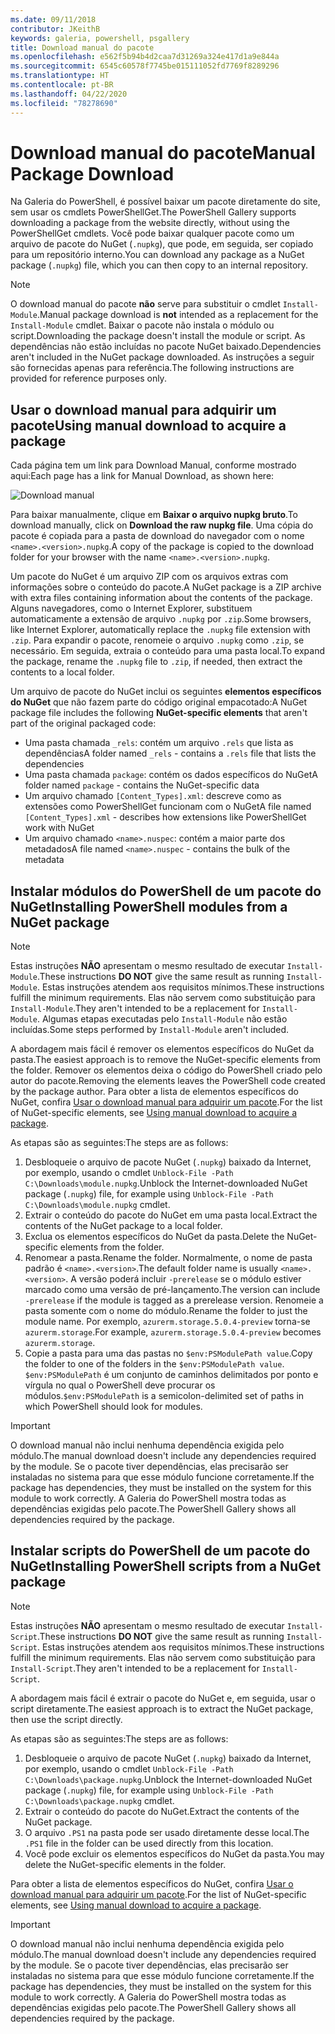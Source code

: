 ```yaml
---
ms.date: 09/11/2018
contributor: JKeithB
keywords: galeria, powershell, psgallery
title: Download manual do pacote
ms.openlocfilehash: e562f5b94b4d2caa7d31269a324e417d1a9e844a
ms.sourcegitcommit: 6545c60578f7745be015111052fd7769f8289296
ms.translationtype: HT
ms.contentlocale: pt-BR
ms.lasthandoff: 04/22/2020
ms.locfileid: "78278690"
---
```

# <a name="manual-package-download"></a><span data-ttu-id="f8b53-103">Download manual do pacote</span><span class="sxs-lookup"><span data-stu-id="f8b53-103">Manual Package Download</span></span>

<span data-ttu-id="f8b53-104">Na Galeria do PowerShell, é possível baixar um pacote diretamente do site, sem usar os cmdlets PowerShellGet.</span><span class="sxs-lookup"><span data-stu-id="f8b53-104">The PowerShell Gallery supports downloading a package from the website directly, without using the PowerShellGet cmdlets.</span></span> <span data-ttu-id="f8b53-105">Você pode baixar qualquer pacote como um arquivo de pacote do NuGet (`.nupkg`), que pode, em seguida, ser copiado para um repositório interno.</span><span class="sxs-lookup"><span data-stu-id="f8b53-105">You can download any package as a NuGet package (`.nupkg`) file, which you can then copy to an internal repository.</span></span>

> [!NOTE]
> <span data-ttu-id="f8b53-106">O download manual do pacote **não** serve para substituir o cmdlet `Install-Module`.</span><span class="sxs-lookup"><span data-stu-id="f8b53-106">Manual package download is **not** intended as a replacement for the `Install-Module` cmdlet.</span></span>
> <span data-ttu-id="f8b53-107">Baixar o pacote não instala o módulo ou script.</span><span class="sxs-lookup"><span data-stu-id="f8b53-107">Downloading the package doesn't install the module or script.</span></span> <span data-ttu-id="f8b53-108">As dependências não estão incluídas no pacote NuGet baixado.</span><span class="sxs-lookup"><span data-stu-id="f8b53-108">Dependencies aren't included in the NuGet package downloaded.</span></span> <span data-ttu-id="f8b53-109">As instruções a seguir são fornecidas apenas para referência.</span><span class="sxs-lookup"><span data-stu-id="f8b53-109">The following instructions are provided for reference purposes only.</span></span>

## <a name="using-manual-download-to-acquire-a-package"></a><span data-ttu-id="f8b53-110">Usar o download manual para adquirir um pacote</span><span class="sxs-lookup"><span data-stu-id="f8b53-110">Using manual download to acquire a package</span></span>

<span data-ttu-id="f8b53-111">Cada página tem um link para Download Manual, conforme mostrado aqui:</span><span class="sxs-lookup"><span data-stu-id="f8b53-111">Each page has a link for Manual Download, as shown here:</span></span>

![Download manual](media/manual-download/packagedisplaypagewithpseditions.png)

<span data-ttu-id="f8b53-113">Para baixar manualmente, clique em **Baixar o arquivo nupkg bruto**.</span><span class="sxs-lookup"><span data-stu-id="f8b53-113">To download manually, click on **Download the raw nupkg file**.</span></span> <span data-ttu-id="f8b53-114">Uma cópia do pacote é copiada para a pasta de download do navegador com o nome `<name>.<version>.nupkg`.</span><span class="sxs-lookup"><span data-stu-id="f8b53-114">A copy of the package is copied to the download folder for your browser with the name `<name>.<version>.nupkg`.</span></span>

<span data-ttu-id="f8b53-115">Um pacote do NuGet é um arquivo ZIP com os arquivos extras com informações sobre o conteúdo do pacote.</span><span class="sxs-lookup"><span data-stu-id="f8b53-115">A NuGet package is a ZIP archive with extra files containing information about the contents of the package.</span></span> <span data-ttu-id="f8b53-116">Alguns navegadores, como o Internet Explorer, substituem automaticamente a extensão de arquivo `.nupkg` por `.zip`.</span><span class="sxs-lookup"><span data-stu-id="f8b53-116">Some browsers, like Internet Explorer, automatically replace the `.nupkg` file extension with `.zip`.</span></span> <span data-ttu-id="f8b53-117">Para expandir o pacote, renomeie o arquivo `.nupkg` como `.zip`, se necessário. Em seguida, extraia o conteúdo para uma pasta local.</span><span class="sxs-lookup"><span data-stu-id="f8b53-117">To expand the package, rename the `.nupkg` file to `.zip`, if needed, then extract the contents to a local folder.</span></span>

<span data-ttu-id="f8b53-118">Um arquivo de pacote do NuGet inclui os seguintes **elementos específicos do NuGet** que não fazem parte do código original empacotado:</span><span class="sxs-lookup"><span data-stu-id="f8b53-118">A NuGet package file includes the following **NuGet-specific elements** that aren't part of the original packaged code:</span></span>

- <span data-ttu-id="f8b53-119">Uma pasta chamada `_rels`: contém um arquivo `.rels` que lista as dependências</span><span class="sxs-lookup"><span data-stu-id="f8b53-119">A folder named `_rels` - contains a `.rels` file that lists the dependencies</span></span>
- <span data-ttu-id="f8b53-120">Uma pasta chamada `package`: contém os dados específicos do NuGet</span><span class="sxs-lookup"><span data-stu-id="f8b53-120">A folder named `package` - contains the NuGet-specific data</span></span>
- <span data-ttu-id="f8b53-121">Um arquivo chamado `[Content_Types].xml`: descreve como as extensões como PowerShellGet funcionam com o NuGet</span><span class="sxs-lookup"><span data-stu-id="f8b53-121">A file named `[Content_Types].xml` - describes how extensions like PowerShellGet work with NuGet</span></span>
- <span data-ttu-id="f8b53-122">Um arquivo chamado `<name>.nuspec`: contém a maior parte dos metadados</span><span class="sxs-lookup"><span data-stu-id="f8b53-122">A file named `<name>.nuspec` - contains the bulk of the metadata</span></span>

## <a name="installing-powershell-modules-from-a-nuget-package"></a><span data-ttu-id="f8b53-123">Instalar módulos do PowerShell de um pacote do NuGet</span><span class="sxs-lookup"><span data-stu-id="f8b53-123">Installing PowerShell modules from a NuGet package</span></span>

> [!NOTE]
> <span data-ttu-id="f8b53-124">Estas instruções **NÃO** apresentam o mesmo resultado de executar `Install-Module`.</span><span class="sxs-lookup"><span data-stu-id="f8b53-124">These instructions **DO NOT** give the same result as running `Install-Module`.</span></span> <span data-ttu-id="f8b53-125">Estas instruções atendem aos requisitos mínimos.</span><span class="sxs-lookup"><span data-stu-id="f8b53-125">These instructions fulfill the minimum requirements.</span></span> <span data-ttu-id="f8b53-126">Elas não servem como substituição para `Install-Module`.</span><span class="sxs-lookup"><span data-stu-id="f8b53-126">They aren't intended to be a replacement for `Install-Module`.</span></span>
> <span data-ttu-id="f8b53-127">Algumas etapas executadas pelo `Install-Module` não estão incluídas.</span><span class="sxs-lookup"><span data-stu-id="f8b53-127">Some steps performed by `Install-Module` aren't included.</span></span>

<span data-ttu-id="f8b53-128">A abordagem mais fácil é remover os elementos específicos do NuGet da pasta.</span><span class="sxs-lookup"><span data-stu-id="f8b53-128">The easiest approach is to remove the NuGet-specific elements from the folder.</span></span> <span data-ttu-id="f8b53-129">Remover os elementos deixa o código do PowerShell criado pelo autor do pacote.</span><span class="sxs-lookup"><span data-stu-id="f8b53-129">Removing the elements leaves the PowerShell code created by the package author.</span></span>
<span data-ttu-id="f8b53-130">Para obter a lista de elementos específicos do NuGet, confira [Usar o download manual para adquirir um pacote](#using-manual-download-to-acquire-a-package).</span><span class="sxs-lookup"><span data-stu-id="f8b53-130">For the list of NuGet-specific elements, see [Using manual download to acquire a package](#using-manual-download-to-acquire-a-package).</span></span>

<span data-ttu-id="f8b53-131">As etapas são as seguintes:</span><span class="sxs-lookup"><span data-stu-id="f8b53-131">The steps are as follows:</span></span>

1. <span data-ttu-id="f8b53-132">Desbloqueie o arquivo de pacote NuGet (`.nupkg`) baixado da Internet, por exemplo, usando o cmdlet `Unblock-File -Path C:\Downloads\module.nupkg`.</span><span class="sxs-lookup"><span data-stu-id="f8b53-132">Unblock the Internet-downloaded NuGet package (`.nupkg`) file, for example using `Unblock-File -Path C:\Downloads\module.nupkg` cmdlet.</span></span>
2. <span data-ttu-id="f8b53-133">Extrair o conteúdo do pacote do NuGet em uma pasta local.</span><span class="sxs-lookup"><span data-stu-id="f8b53-133">Extract the contents of the NuGet package to a local folder.</span></span>
2. <span data-ttu-id="f8b53-134">Exclua os elementos específicos do NuGet da pasta.</span><span class="sxs-lookup"><span data-stu-id="f8b53-134">Delete the NuGet-specific elements from the folder.</span></span>
3. <span data-ttu-id="f8b53-135">Renomear a pasta.</span><span class="sxs-lookup"><span data-stu-id="f8b53-135">Rename the folder.</span></span> <span data-ttu-id="f8b53-136">Normalmente, o nome de pasta padrão é `<name>.<version>`.</span><span class="sxs-lookup"><span data-stu-id="f8b53-136">The default folder name is usually `<name>.<version>`.</span></span> <span data-ttu-id="f8b53-137">A versão poderá incluir `-prerelease` se o módulo estiver marcado como uma versão de pré-lançamento.</span><span class="sxs-lookup"><span data-stu-id="f8b53-137">The version can include `-prerelease` if the module is tagged as a prerelease version.</span></span> <span data-ttu-id="f8b53-138">Renomeie a pasta somente com o nome do módulo.</span><span class="sxs-lookup"><span data-stu-id="f8b53-138">Rename the folder to just the module name.</span></span> <span data-ttu-id="f8b53-139">Por exemplo, `azurerm.storage.5.0.4-preview` torna-se `azurerm.storage`.</span><span class="sxs-lookup"><span data-stu-id="f8b53-139">For example, `azurerm.storage.5.0.4-preview` becomes `azurerm.storage`.</span></span>
4. <span data-ttu-id="f8b53-140">Copie a pasta para uma das pastas no `$env:PSModulePath value`.</span><span class="sxs-lookup"><span data-stu-id="f8b53-140">Copy the folder to one of the folders in the `$env:PSModulePath value`.</span></span> <span data-ttu-id="f8b53-141">`$env:PSModulePath` é um conjunto de caminhos delimitados por ponto e vírgula no qual o PowerShell deve procurar os módulos.</span><span class="sxs-lookup"><span data-stu-id="f8b53-141">`$env:PSModulePath` is a semicolon-delimited set of paths in which PowerShell should look for modules.</span></span>

> [!IMPORTANT]
> <span data-ttu-id="f8b53-142">O download manual não inclui nenhuma dependência exigida pelo módulo.</span><span class="sxs-lookup"><span data-stu-id="f8b53-142">The manual download doesn't include any dependencies required by the module.</span></span> <span data-ttu-id="f8b53-143">Se o pacote tiver dependências, elas precisarão ser instaladas no sistema para que esse módulo funcione corretamente.</span><span class="sxs-lookup"><span data-stu-id="f8b53-143">If the package has dependencies, they must be installed on the system for this module to work correctly.</span></span> <span data-ttu-id="f8b53-144">A Galeria do PowerShell mostra todas as dependências exigidas pelo pacote.</span><span class="sxs-lookup"><span data-stu-id="f8b53-144">The PowerShell Gallery shows all dependencies required by the package.</span></span>

## <a name="installing-powershell-scripts-from-a-nuget-package"></a><span data-ttu-id="f8b53-145">Instalar scripts do PowerShell de um pacote do NuGet</span><span class="sxs-lookup"><span data-stu-id="f8b53-145">Installing PowerShell scripts from a NuGet package</span></span>

> [!NOTE]
> <span data-ttu-id="f8b53-146">Estas instruções **NÃO** apresentam o mesmo resultado de executar `Install-Script`.</span><span class="sxs-lookup"><span data-stu-id="f8b53-146">These instructions **DO NOT** give the same result as running `Install-Script`.</span></span> <span data-ttu-id="f8b53-147">Estas instruções atendem aos requisitos mínimos.</span><span class="sxs-lookup"><span data-stu-id="f8b53-147">These instructions fulfill the minimum requirements.</span></span> <span data-ttu-id="f8b53-148">Elas não servem como substituição para `Install-Script`.</span><span class="sxs-lookup"><span data-stu-id="f8b53-148">They aren't intended to be a replacement for `Install-Script`.</span></span>

<span data-ttu-id="f8b53-149">A abordagem mais fácil é extrair o pacote do NuGet e, em seguida, usar o script diretamente.</span><span class="sxs-lookup"><span data-stu-id="f8b53-149">The easiest approach is to extract the NuGet package, then use the script directly.</span></span>

<span data-ttu-id="f8b53-150">As etapas são as seguintes:</span><span class="sxs-lookup"><span data-stu-id="f8b53-150">The steps are as follows:</span></span>

1. <span data-ttu-id="f8b53-151">Desbloqueie o arquivo de pacote NuGet (`.nupkg`) baixado da Internet, por exemplo, usando o cmdlet `Unblock-File -Path C:\Downloads\package.nupkg`.</span><span class="sxs-lookup"><span data-stu-id="f8b53-151">Unblock the Internet-downloaded NuGet package (`.nupkg`) file, for example using `Unblock-File -Path C:\Downloads\package.nupkg` cmdlet.</span></span>
2. <span data-ttu-id="f8b53-152">Extrair o conteúdo do pacote do NuGet.</span><span class="sxs-lookup"><span data-stu-id="f8b53-152">Extract the contents of the NuGet package.</span></span>
2. <span data-ttu-id="f8b53-153">O arquivo `.PS1` na pasta pode ser usado diretamente desse local.</span><span class="sxs-lookup"><span data-stu-id="f8b53-153">The `.PS1` file in the folder can be used directly from this location.</span></span>
3. <span data-ttu-id="f8b53-154">Você pode excluir os elementos específicos do NuGet da pasta.</span><span class="sxs-lookup"><span data-stu-id="f8b53-154">You may delete the NuGet-specific elements in the folder.</span></span>

<span data-ttu-id="f8b53-155">Para obter a lista de elementos específicos do NuGet, confira [Usar o download manual para adquirir um pacote](#using-manual-download-to-acquire-a-package).</span><span class="sxs-lookup"><span data-stu-id="f8b53-155">For the list of NuGet-specific elements, see [Using manual download to acquire a package](#using-manual-download-to-acquire-a-package).</span></span>

> [!IMPORTANT]
> <span data-ttu-id="f8b53-156">O download manual não inclui nenhuma dependência exigida pelo módulo.</span><span class="sxs-lookup"><span data-stu-id="f8b53-156">The manual download doesn't include any dependencies required by the module.</span></span> <span data-ttu-id="f8b53-157">Se o pacote tiver dependências, elas precisarão ser instaladas no sistema para que esse módulo funcione corretamente.</span><span class="sxs-lookup"><span data-stu-id="f8b53-157">If the package has dependencies, they must be installed on the system for this module to work correctly.</span></span> <span data-ttu-id="f8b53-158">A Galeria do PowerShell mostra todas as dependências exigidas pelo pacote.</span><span class="sxs-lookup"><span data-stu-id="f8b53-158">The PowerShell Gallery shows all dependencies required by the package.</span></span>
